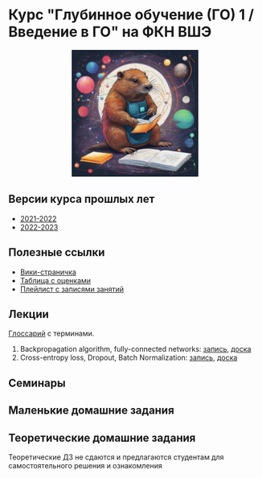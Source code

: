 # Курс "Глубинное обучение (ГО) 1 / Введение в ГО" на ФКН ВШЭ

<p align="center">
  <img src="image.jpg" width="50%"/>
</p>

## Версии курса прошлых лет

* [2021-2022](https://github.com/isadrtdinov/intro-to-dl-hse/tree/2021-2022)
* [2022-2023](https://github.com/isadrtdinov/intro-to-dl-hse/tree/2022-2023)

## Полезные ссылки

* [Вики-страничка](http://wiki.cs.hse.ru/Глубинное_обучение_1_23/24)
* [Таблица с оценками](https://docs.google.com/spreadsheets/d/1D0m5CFlj6CJPUhYPTsCAhD-euPCV31iZGDnib08SGuI/edit?usp=sharing)
* [Плейлист с записями занятий](https://www.youtube.com/playlist?list=PLEwK9wdS5g0q1A2aQI83jeaRPwhBZhprY)

## Лекции

[Глоссарий](https://github.com/isadrtdinov/intro-to-dl-hse/blob/2023-2024/glossary.md) с терминами.
1. Backpropagation algorithm, fully-connected networks: [запись](https://youtu.be/DXZK3rpDp4U?si=UpS9dkXpNXB4uF0Q), [доска](https://github.com/isadrtdinov/intro-to-dl-hse/blob/2023-2024/lecture-notes/notes-01-mlp.pdf)
2. Cross-entropy loss, Dropout, Batch Normalization: [запись](https://youtu.be/SWD-Zk4P1j0?si=hzIUcGtfzrx27FGC), [доска](https://github.com/isadrtdinov/intro-to-dl-hse/blob/2023-2024/lecture-notes/notes-02-dropout-batchnorm.pdf)

## Семинары

## Маленькие домашние задания

## Теоретические домашние задания

Теоретические ДЗ не сдаются и предлагаются студентам для самостоятельного решения и ознакомления
